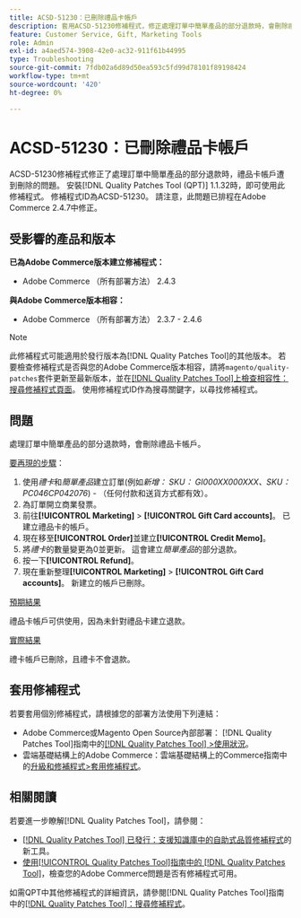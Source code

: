 ```yaml
---
title: ACSD-51230：已刪除禮品卡帳戶
description: 套用ACSD-51230修補程式，修正處理訂單中簡單產品的部分退款時，會刪除禮品卡帳戶的Adobe Commerce問題。
feature: Customer Service, Gift, Marketing Tools
role: Admin
exl-id: a4aed574-3908-42e0-ac32-911f61b44995
type: Troubleshooting
source-git-commit: 7fdb02a6d89d50ea593c5fd99d78101f89198424
workflow-type: tm+mt
source-wordcount: '420'
ht-degree: 0%

---
```


# ACSD-51230：已刪除禮品卡帳戶

ACSD-51230修補程式修正了處理訂單中簡單產品的部分退款時，禮品卡帳戶遭到刪除的問題。 安裝[!DNL Quality Patches Tool (QPT)] 1.1.32時，即可使用此修補程式。 修補程式ID為ACSD-51230。 請注意，此問題已排程在Adobe Commerce 2.4.7中修正。

## 受影響的產品和版本

**已為Adobe Commerce版本建立修補程式：**

* Adobe Commerce （所有部署方法） 2.4.3

**與Adobe Commerce版本相容：**

* Adobe Commerce （所有部署方法） 2.3.7 - 2.4.6

>[!NOTE]
>
>此修補程式可能適用於發行版本為[!DNL Quality Patches Tool]的其他版本。 若要檢查修補程式是否與您的Adobe Commerce版本相容，請將`magento/quality-patches`套件更新至最新版本，並在[[!DNL Quality Patches Tool]上檢查相容性：搜尋修補程式頁面](https://experienceleague.adobe.com/tools/commerce-quality-patches/index.html)。 使用修補程式ID作為搜尋關鍵字，以尋找修補程式。

## 問題

處理訂單中簡單產品的部分退款時，會刪除禮品卡帳戶。

<u>要再現的步驟</u>：

1. 使用&#x200B;*禮卡*&#x200B;和&#x200B;*簡單產品*&#x200B;建立訂單(例如&#x200B;*新增： SKU： GI000XX000XXX、SKU： PC046CP042076*) - （任何付款和送貨方式都有效）。
1. 為訂單開立商業發票。
1. 前往&#x200B;**[!UICONTROL Marketing]** > **[!UICONTROL Gift Card accounts]**。 已建立禮品卡的帳戶。
1. 現在移至&#x200B;**[!UICONTROL Order]**&#x200B;並建立&#x200B;**[!UICONTROL Credit Memo]**。
1. 將&#x200B;*禮卡*&#x200B;的數量變更為0並更新。 這會建立&#x200B;*簡單產品*&#x200B;的部分退款。
1. 按一下&#x200B;**[!UICONTROL Refund]**。
1. 現在重新整理&#x200B;**[!UICONTROL Marketing]** > **[!UICONTROL Gift Card accounts]**。 新建立的帳戶已刪除。

<u>預期結果</u>

禮品卡帳戶可供使用，因為未針對禮品卡建立退款。

<u>實際結果</u>

禮卡帳戶已刪除，且禮卡不會退款。

## 套用修補程式

若要套用個別修補程式，請根據您的部署方法使用下列連結：

* Adobe Commerce或Magento Open Source內部部署： [!DNL Quality Patches Tool]指南中的[[!DNL Quality Patches Tool] >使用狀況](/help/tools/quality-patches-tool/usage.md)。
* 雲端基礎結構上的Adobe Commerce：雲端基礎結構上的Commerce指南中的[升級和修補程式>套用修補程式](https://experienceleague.adobe.com/docs/commerce-cloud-service/user-guide/develop/upgrade/apply-patches.html)。

## 相關閱讀

若要進一步瞭解[!DNL Quality Patches Tool]，請參閱：

* [[!DNL Quality Patches Tool] 已發行：支援知識庫中的自助式品質修補程式](https://experienceleague.adobe.com/en/docs/commerce-operations/tools/quality-patches-tool/quality-patches-tool-to-self-serve-quality-patches)的新工具。
* [使用[!UICONTROL Quality Patches Tool]指南中的 [!DNL Quality Patches Tool]](/help/tools/quality-patches-tool/patches-available-in-qpt/check-patch-for-magento-issue-with-magento-quality-patches.md)，檢查您的Adobe Commerce問題是否有修補程式可用。


如需QPT中其他修補程式的詳細資訊，請參閱[!DNL Quality Patches Tool]指南中的[[!DNL Quality Patches Tool]：搜尋修補程式](https://experienceleague.adobe.com/tools/commerce-quality-patches/index.html)。
